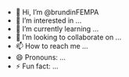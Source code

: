 - 👋 Hi, I’m @brundinFEMPA
- 👀 I’m interested in ...
- 🌱 I’m currently learning ...
- 💞️ I’m looking to collaborate on ...
- 📫 How to reach me ...
- 😄 Pronouns: ...
- ⚡ Fun fact: ...

<!---
brundinFEMPA/brundinFEMPA is a ✨ special ✨ repository because its `README.md` (this file) appears on your GitHub profile.
You can click the Preview link to take a look at your changes.
--->
